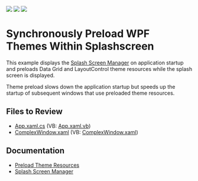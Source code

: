 <!-- default badges list -->
![](https://img.shields.io/endpoint?url=https://codecentral.devexpress.com/api/v1/VersionRange/356264012/23.1.1%2B)
[![](https://img.shields.io/badge/Open_in_DevExpress_Support_Center-FF7200?style=flat-square&logo=DevExpress&logoColor=white)](https://supportcenter.devexpress.com/ticket/details/T991355)
[![](https://img.shields.io/badge/📖_How_to_use_DevExpress_Examples-e9f6fc?style=flat-square)](https://docs.devexpress.com/GeneralInformation/403183)
<!-- default badges end -->
# Synchronously Preload WPF Themes Within Splashscreen

This example displays the [Splash Screen Manager](https://docs.devexpress.com/WPF/401685/controls-and-libraries/windows-and-utility-controls/splash-screen-manager) on application startup and preloads Data Grid and LayoutControl theme resources while the splash screen is displayed.

Theme preload slows down the application startup but speeds up the startup of subsequent windows that use preloaded theme resources.

## Files to Review

* [App.xaml.cs](./CS/ThemePreloadwithSplashscreen/App.xaml.cs) (VB: [App.xaml.vb](./VB/ThemePreloadwithSplashscreen/App.xaml.vb))
* [ComplexWindow.xaml](./CS/ThemePreloadwithSplashscreen/ComplexWindow.xaml) (VB: [ComplexWindow.xaml](./VB/ThemePreloadwithSplashscreen/ComplexWindow.xaml))

## Documentation

* [Preload Theme Resources](https://docs.devexpress.com/WPF/403439/common-concepts/themes/preload-theme-resources)
* [Splash Screen Manager](https://docs.devexpress.com/WPF/401685/controls-and-libraries/windows-and-utility-controls/splash-screen-manager)
